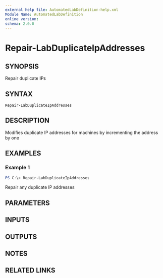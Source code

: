 ```yaml
---
external help file: AutomatedLabDefinition-help.xml
Module Name: AutomatedLabDefinition
online version:
schema: 2.0.0
---
```


# Repair-LabDuplicateIpAddresses

## SYNOPSIS
Repair duplicate IPs

## SYNTAX

```
Repair-LabDuplicateIpAddresses
```

## DESCRIPTION
Modifies duplicate IP addresses for machines by incrementing the address by one

## EXAMPLES

### Example 1
```powershell
PS C:\> Repair-LabDuplicateIpAddresses
```

Repair any duplicate IP addresses

## PARAMETERS

## INPUTS

## OUTPUTS

## NOTES

## RELATED LINKS
